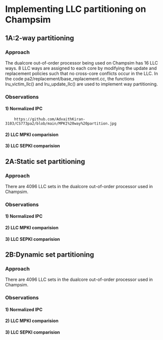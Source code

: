 # **Implementing LLC partitioning on Champsim**
## **1A:2-way partitioning**
### **Approach**
The dualcore out-of-order processor being used on Champsim has 16 LLC ways.
8 LLC ways are assigned to each core by modifying the update and replacement policies such that no cross-core conflicts occur in the LLC.
In the code pa2/replacement/base_replacement.cc,
the functions lru_victim_llc() and lru_update_llc() are used to implement way partitioning.
### **Observations**
#### **1) Normalized IPC**
        https://github.com/AdvaithKiran-3103/CS773pa2/blob/main/MPKI%20way%20partition.jpg
#### **2) LLC MPKI comparision**
#### **3) LLC SEPKI comparision**

## **2A:Static set partitioning**
### **Approach**
There are 4096 LLC sets in the dualcore out-of-order processor used in Champsim.

### **Observations**
#### **1) Normalized IPC**
#### **2) LLC MPKI comparision**
#### **3) LLC SEPKI comparision**

## **2B:Dynamic set partitioning**
### **Approach**
There are 4096 LLC sets in the dualcore out-of-order processor used in Champsim.

### **Observations**
#### **1) Normalized IPC**
#### **2) LLC MPKI comparision**
#### **3) LLC SEPKI comparision**
